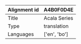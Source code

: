 |Alignment id | A4B0F0D4E
| --- | --- 
|Title | Acala Series 
|Type | translation
|Languages | ['en', 'bo']